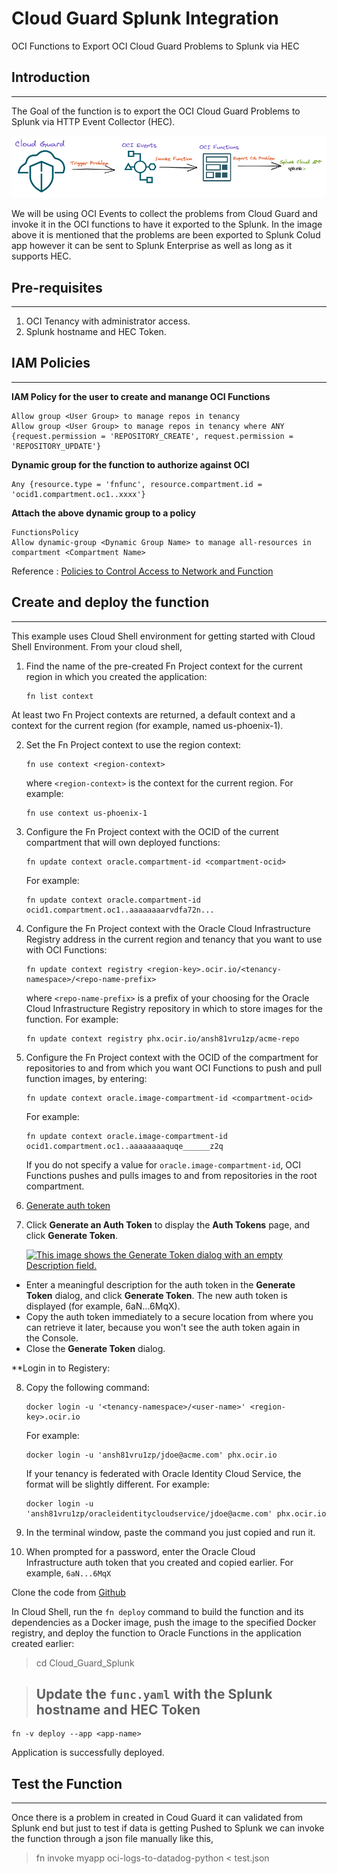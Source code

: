 # Cloud Guard Splunk Integration
OCI Functions to Export OCI Cloud Guard Problems to Splunk via HEC


## Introduction
---
The Goal of the function is to export the OCI Cloud Guard Problems to Splunk via HTTP Event Collector (HEC). 

![Architecture](./image/Splunk_Arch.excalidraw.png)

We will be using OCI Events to collect the problems from Cloud Guard and invoke it in the OCI functions to have it exported to the Splunk. 
In the image above it is mentioned that the problems are been exported to Splunk Colud app however it can be sent to Splunk Enterprise as well as long as it supports HEC. 


## Pre-requisites
---
1. OCI Tenancy with administrator access. 
2. Splunk hostname and HEC Token. 

## IAM Policies
---
**IAM Policy for the user to create and manange OCI Functions**

```OCI-Policy
Allow group <User Group> to manage repos in tenancy
Allow group <User Group> to manage repos in tenancy where ANY {request.permission = 'REPOSITORY_CREATE', request.permission = 'REPOSITORY_UPDATE'}
```

**Dynamic group for the function to authorize against OCI** 

```OCI-DynGrp
Any {resource.type = 'fnfunc', resource.compartment.id = 'ocid1.compartment.oc1..xxxx'}
```

**Attach the above dynamic group to a policy**

```OCI-Policy
FunctionsPolicy
Allow dynamic-group <Dynamic Group Name> to manage all-resources in compartment <Compartment Name>
```

Reference : [Policies to Control Access to Network and Function](#https://docs.oracle.com/en-us/iaas/Content/Functions/Tasks/functionscreatingpolicies.htm)

## Create and deploy the function
---
This example uses Cloud Shell environment for getting started with Cloud Shell Environment. From your cloud shell, 

1.  Find the name of the pre-created Fn Project context for the current region in which you created the application:
  
    ```
    fn list context
    ```

 At least two Fn Project contexts are returned, a default context and a context for the current region (for example, named us-phoenix-1).

2.  Set the Fn Project context to use the region context:
  
    ```
    fn use context <region-context>
    ```

    where `<region-context>` is the context for the current region. For example:

    ```
    fn use context us-phoenix-1
    ```

3.  Configure the Fn Project context with the OCID of the current compartment that will own deployed functions:

    ```
    fn update context oracle.compartment-id <compartment-ocid>
    ```

    For example:

    ```
    fn update context oracle.compartment-id ocid1.compartment.oc1..aaaaaaaarvdfa72n...
    ```

4.  Configure the Fn Project context with the Oracle Cloud Infrastructure Registry address in the current region and tenancy that you want to use with OCI Functions:

    ```
    fn update context registry <region-key>.ocir.io/<tenancy-namespace>/<repo-name-prefix>
    ```

    where `<repo-name-prefix>` is a prefix of your choosing for the Oracle Cloud Infrastructure Registry repository in which to store images for the function. For example:

    ```
    fn update context registry phx.ocir.io/ansh81vru1zp/acme-repo
    ```

5.  Configure the Fn Project context with the OCID of the compartment for repositories to and from which you want OCI Functions to push and pull function images, by entering:

    ```
    fn update context oracle.image-compartment-id <compartment-ocid>
    ```

    For example:

    ```
    fn update context oracle.image-compartment-id ocid1.compartment.oc1..aaaaaaaaquqe______z2q
    ```

    If you do not specify a value for `oracle.image-compartment-id`, OCI Functions pushes and pulls images to and from repositories in the root compartment.

6. [Generate auth token](https://docs.oracle.com/en-us/iaas/Content/Functions/Tasks/functionsquickstartcloudshell.htm#)

7.  Click **Generate an Auth Token** to display the **Auth Tokens** page, and click **Generate Token**.
    
    [![This image shows the Generate Token dialog with an empty Description field.](https://docs.oracle.com/en-us/iaas/Content/Functions/non-dita/quickstart-cloudshell/faas-generate-auth-token-window-1.png "Click to expand")](https://docs.oracle.com/en-us/iaas/Content/Functions/non-dita/quickstart-cloudshell/faas-generate-auth-token-window-1.png)
    
- Enter a meaningful description for the auth token in the **Generate Token** dialog, and click **Generate Token**. The new auth token is displayed (for example, 6aN...6MqX).
- Copy the auth token immediately to a secure location from where you can retrieve it later, because you won't see the auth token again in the Console.
- Close the **Generate Token** dialog.

**Login in to Registery:

8.  Copy the following command:

    ```
    docker login -u '<tenancy-namespace>/<user-name>' <region-key>.ocir.io
    ```

    For example:

    ```
    docker login -u 'ansh81vru1zp/jdoe@acme.com' phx.ocir.io
    ```

    If your tenancy is federated with Oracle Identity Cloud Service, the format will be slightly different. For example:

    ```
    docker login -u 'ansh81vru1zp/oracleidentitycloudservice/jdoe@acme.com' phx.ocir.io
    ```

9.  In the terminal window, paste the command you just copied and run it.
10.  When prompted for a password, enter the Oracle Cloud Infrastructure auth token that you created and copied earlier. For example, `6aN...6MqX`


Clone the code from [Github](#https://github.com/mukundmurali-mm/Cloud_Guard_Splunk.git)

In Cloud Shell, run the `fn deploy` command to build the function and its dependencies as a Docker image, push the image to the specified Docker registry, and deploy the function to Oracle Functions in the application created earlier: 

> cd Cloud_Guard_Splunk 

> ## Update the `func.yaml` with the Splunk hostname and HEC Token 

```
fn -v deploy --app <app-name>
``` 

Application is successfully deployed. 


## Test the Function 
---

Once there is a problem in created in Coud Guard it can validated from Splunk end but just to test if data is getting Pushed to Splunk we can invoke the function through a json file manually like this, 

> fn invoke myapp oci-logs-to-datadog-python < test.json










